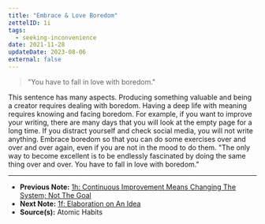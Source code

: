 ```yaml
---
title: "Embrace & Love Boredom"
zettelID: 1i
tags:
  - seeking-inconvenience
date: 2021-11-28
updateDate: 2023-08-06
external: false
---
```



> "You have to fall in love with boredom."

This sentence has many aspects. Producing something valuable and being a creator requires dealing with boredom. Having a deep life with meaning requires knowing and facing boredom. For example, if you want to improve your writing, there are many days that you will look at the empty page for a long time. If you distract yourself and check social media, you will not write anything. Embrace boredom so that you can do some exercises over and over and over again, even if you are not in the mood to do them. "The only way to become excellent is to be endlessly fascinated by doing the same thing over and over. You have to fall in love with boredom."

---

- **Previous Note:** [1h: Continuous Improvement Means Changing The System; Not The Goal](/notes/1h/)
- **Next Note:** [1f: Elaboration on An Idea](/notes/1f/)
- **Source(s):** Atomic Habits
